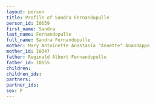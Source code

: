 ```yaml
---
layout: person
title: Profile of Sandra Fernandopulle
person_id: I0659
first_name: Sandra
last_name: Fernandopulle
full_name: Sandra Fernandopulle
mother: Mary Antoinette Anastasia "Annette" Anandappa
mother_id: I0347
father: Reginald Albert Fernandopulle
father_id: I0655
children:
children_ids:
partners:
partner_ids:
sex: F
---
```


